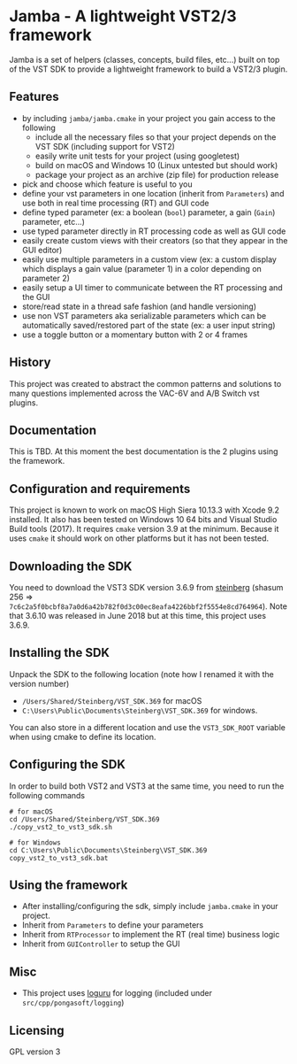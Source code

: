 Jamba - A lightweight VST2/3 framework
======================================

Jamba is a set of helpers (classes, concepts, build files, etc...) built on top of the VST SDK to provide a lightweight framework to build a VST2/3 plugin.

Features
--------

- by including `jamba/jamba.cmake` in your project you gain access to the following
    - include all the necessary files so that your project depends on the VST SDK (including support for VST2)
    - easily write unit tests for your project (using googletest)
    - build on macOS and Windows 10 (Linux untested but should work)
    - package your project as an archive (zip file) for production release
- pick and choose which feature is useful to you
- define your vst parameters in one location (inherit from `Parameters`) and use both in real time processing (RT) and GUI code
- define typed parameter (ex: a boolean (`bool`) parameter, a gain (`Gain`) parameter, etc...)
- use typed parameter directly in RT processing code as well as GUI code
- easily create custom views with their creators (so that they appear in the GUI editor)
- easily use multiple parameters in a custom view (ex: a custom display which displays a gain value (parameter 1) in a color depending on parameter 2)
- easily setup a UI timer to communicate between the RT processing and the GUI
- store/read state in a thread safe fashion (and handle versioning)
- use non VST parameters aka serializable parameters which can be automatically saved/restored part of the state (ex: a user input string)
- use a toggle button or a momentary button with 2 or 4 frames

History
-------
This project was created to abstract the common patterns and solutions to many questions implemented across the VAC-6V and A/B Switch vst plugins.

Documentation
-------------
This is TBD. At this moment the best documentation is the 2 plugins using the framework.

Configuration and requirements
------------------------------
This project is known to work on macOS High Siera 10.13.3 with Xcode 9.2 installed. It also has been tested on Windows 10 64 bits and Visual Studio Build tools (2017). It requires `cmake` version 3.9 at the minimum. Because it uses `cmake` it should work on other platforms but it has not been tested.

Downloading the SDK
-------------------
You need to download the VST3 SDK version 3.6.9 from [steinberg](https://download.steinberg.net/sdk_downloads/vstsdk369_01_03_2018_build_132.zip) (shasum 256 => `7c6c2a5f0bcbf8a7a0d6a42b782f0d3c00ec8eafa4226bbf2f5554e8cd764964`). Note that 3.6.10 was released in June 2018 but at this time, this project uses 3.6.9.

Installing the SDK
-------------------
Unpack the SDK to the following location (note how I renamed it with the version number)

* `/Users/Shared/Steinberg/VST_SDK.369` for macOS
* `C:\Users\Public\Documents\Steinberg\VST_SDK.369` for windows.

You can also store in a different location and use the `VST3_SDK_ROOT` variable when using cmake to define its location.

Configuring the SDK
-------------------
In order to build both VST2 and VST3 at the same time, you need to run the following commands

    # for macOS
    cd /Users/Shared/Steinberg/VST_SDK.369
    ./copy_vst2_to_vst3_sdk.sh

    # for Windows
    cd C:\Users\Public\Documents\Steinberg\VST_SDK.369
    copy_vst2_to_vst3_sdk.bat

Using the framework
-------------------

- After installing/configuring the sdk, simply include `jamba.cmake` in your project.
- Inherit from `Parameters` to define your parameters
- Inherit from `RTProcessor` to implement the RT (real time) business logic
- Inherit from `GUIController` to setup the GUI 

Misc
----
- This project uses [loguru](https://github.com/emilk/loguru) for logging (included under `src/cpp/pongasoft/logging`)

Licensing
---------
GPL version 3
